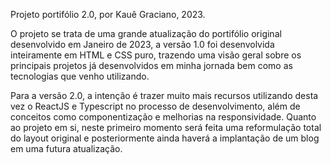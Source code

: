 Projeto portifólio 2.0, por Kauê Graciano, 2023.

O projeto se trata de uma grande atualização do portifólio original desenvolvido em Janeiro de 2023, a versão 1.0 foi desenvolvida inteiramente em HTML e CSS puro, trazendo uma visão geral sobre os principais projetos já desenvolvidos em minha jornada bem como as tecnologias que venho utilizando.

Para a versão 2.0, a intenção é trazer muito mais recursos utilizando desta vez o ReactJS e Typescript no processo de desenvolvimento, além de conceitos como componentização e melhorias na responsividade. Quanto ao projeto em si, neste primeiro momento será feita uma reformulação total do layout original e posteriormente ainda haverá a implantação de um blog em uma futura atualização.